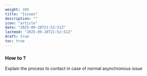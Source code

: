 ```yaml
---
weight: 300
title: "Issues"
description: ""
icon: "article"
date: "2025-09-28T21:52:51Z"
lastmod: "2025-09-28T21:52:51Z"
draft: true
toc: true
---
```


### How to ?

Explain the process to contact in case of normal asynchronous issue